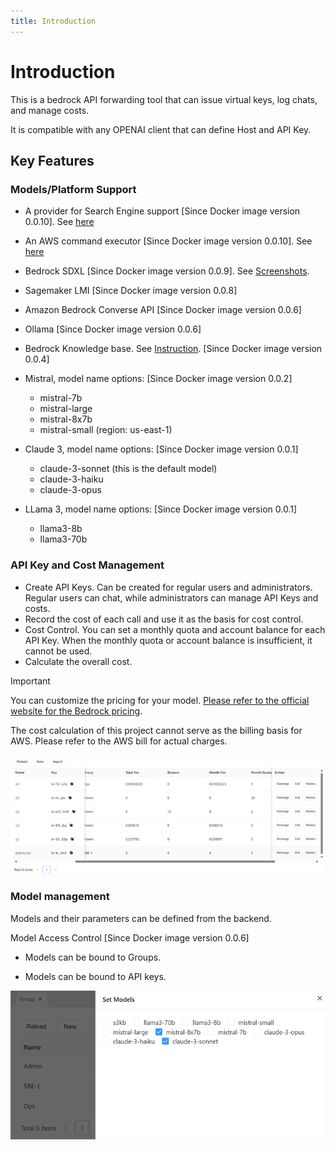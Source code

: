 ```yaml
---
title: Introduction
---
```


# Introduction

This is a bedrock API forwarding tool that can issue virtual keys, log chats, and manage costs.

It is compatible with any OPENAI client that can define Host and API Key.

## Key Features

### Models/Platform Support

- A provider for Search Engine support [Since Docker image version 0.0.10]. See [here](./docs/web-miner.md)

- An AWS command executor [Since Docker image version 0.0.10]. See [here](./docs/aws-executor.md)

- Bedrock SDXL [Since Docker image version 0.0.9]. See [Screenshots](docs/painter.md).

- Sagemaker LMI [Since Docker image version 0.0.8]

- Amazon Bedrock Converse API [Since Docker image version 0.0.6]

- Ollama [Since Docker image version 0.0.6]

- Bedrock Knowledge base. See [Instruction](docs/bedrock-knowledge-base.md). [Since Docker image version 0.0.4]

- Mistral, model name options: [Since Docker image version 0.0.2]
  - mistral-7b
  - mistral-large
  - mistral-8x7b
  - mistral-small (region: us-east-1)

- Claude 3, model name options: [Since Docker image version 0.0.1]
  - claude-3-sonnet (this is the default model)
  - claude-3-haiku
  - claude-3-opus

- LLama 3, model name options: [Since Docker image version 0.0.1]
  - llama3-8b
  - llama3-70b

### API Key and Cost Management

- Create API Keys. Can be created for regular users and administrators. Regular users can chat, while administrators can manage API Keys and costs.
- Record the cost of each call and use it as the basis for cost control.
- Cost Control. You can set a monthly quota and account balance for each API Key. When the monthly quota or account balance is insufficient, it cannot be used.
- Calculate the overall cost.

> [!IMPORTANT]  
> You can customize the pricing for your model. [Please refer to the official website for the Bedrock pricing](https://aws.amazon.com/bedrock/pricing).
>
> The cost calculation of this project cannot serve as the billing basis for AWS. Please refer to the AWS bill for actual charges.

![api key](docs/screenshots/api-key.png)

### Model management

Models and their parameters can be defined from the backend.

Model Access Control [Since Docker image version 0.0.6]

- Models can be bound to Groups.

- Models can be bound to API keys.

![models bind](docs/screenshots/models-bind.png)
